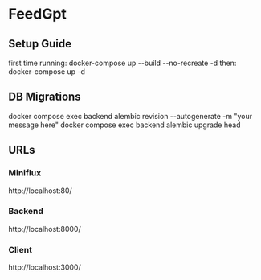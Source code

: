 # FeedGpt

## Setup Guide
first time running: docker-compose up --build --no-recreate -d
then: docker-compose up -d

## DB Migrations
docker compose exec backend alembic revision --autogenerate -m "your message here"
docker compose exec backend alembic upgrade head

## URLs
### Miniflux
http://localhost:80/
### Backend 
http://localhost:8000/
### Client
http://localhost:3000/


